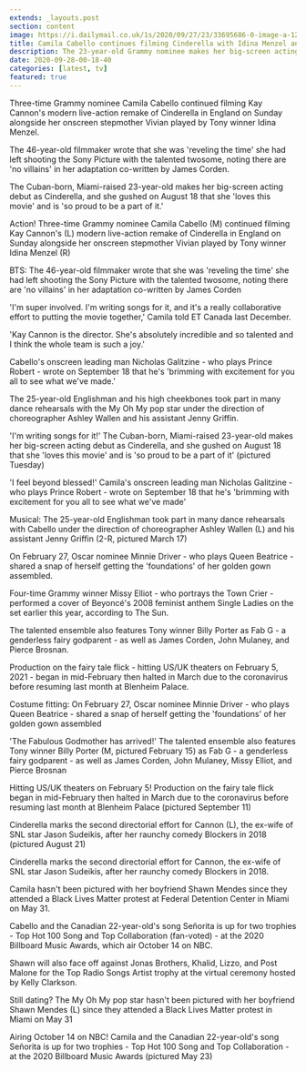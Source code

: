 ```yaml
---
extends: _layouts.post
section: content
image: https://i.dailymail.co.uk/1s/2020/09/27/23/33695686-0-image-a-128_1601247559635.jpg 
title: Camila Cabello continues filming Cinderella with Idina Menzel and Nicholas Galitzine in England 
description: The 23-year-old Grammy nominee makes her big-screen acting debut as the titular character in the Sony Pictures musical 
date: 2020-09-28-00-18-40 
categories: [latest, tv] 
featured: true 
--- 
```

Three-time Grammy nominee Camila Cabello continued filming Kay Cannon's modern live-action remake of Cinderella in England on Sunday alongside her onscreen stepmother Vivian played by Tony winner Idina Menzel.

The 46-year-old filmmaker wrote that she was 'reveling the time' she had left shooting the Sony Picture with the talented twosome, noting there are 'no villains' in her adaptation co-written by James Corden.

The Cuban-born, Miami-raised 23-year-old makes her big-screen acting debut as Cinderella, and she gushed on August 18 that she 'loves this movie' and is 'so proud to be a part of it.' 

Action! Three-time Grammy nominee Camila Cabello (M) continued filming Kay Cannon's (L) modern live-action remake of Cinderella in England on Sunday alongside her onscreen stepmother Vivian played by Tony winner Idina Menzel (R)

BTS: The 46-year-old filmmaker wrote that she was 'reveling the time' she had left shooting the Sony Picture with the talented twosome, noting there are 'no villains' in her adaptation co-written by James Corden

'I'm super involved. I'm writing songs for it, and it's a really collaborative effort to putting the movie together,' Camila told ET Canada last December.

'Kay Cannon is the director. She's absolutely incredible and so talented and I think the whole team is such a joy.'

Cabello's onscreen leading man Nicholas Galitzine - who plays Prince Robert - wrote on September 18 that he's 'brimming with excitement for you all to see what we've made.'

The 25-year-old Englishman and his high cheekbones took part in many dance rehearsals with the My Oh My pop star under the direction of choreographer Ashley Wallen and his assistant Jenny Griffin.   

'I'm writing songs for it!' The Cuban-born, Miami-raised 23-year-old makes her big-screen acting debut as Cinderella, and she gushed on August 18 that she 'loves this movie' and is 'so proud to be a part of it' (pictured Tuesday)

'I feel beyond blessed!' Camila's onscreen leading man Nicholas Galitzine - who plays Prince Robert - wrote on September 18 that he's 'brimming with excitement for you all to see what we've made'

Musical: The 25-year-old Englishman took part in many dance rehearsals with Cabello under the direction of choreographer Ashley Wallen (L) and his assistant Jenny Griffin (2-R, pictured March 17)

On February 27, Oscar nominee Minnie Driver - who plays Queen Beatrice - shared a snap of herself getting the 'foundations' of her golden gown assembled.

Four-time Grammy winner Missy Elliot - who portrays the Town Crier - performed a cover of Beyoncé's 2008 feminist anthem Single Ladies on the set earlier this year, according to The Sun.

The talented ensemble also features Tony winner Billy Porter as Fab G - a genderless fairy godparent - as well as James Corden, John Mulaney, and Pierce Brosnan.

Production on the fairy tale flick - hitting US/UK theaters on February 5, 2021 - began in mid-February then halted in March due to the coronavirus before resuming last month at Blenheim Palace.

Costume fitting: On February 27, Oscar nominee Minnie Driver - who plays Queen Beatrice - shared a snap of herself getting the 'foundations' of her golden gown assembled

'The Fabulous Godmother has arrived!' The talented ensemble also features Tony winner Billy Porter (M, pictured February 15) as Fab G - a genderless fairy godparent - as well as James Corden, John Mulaney, Missy Elliot, and Pierce Brosnan

Hitting US/UK theaters on February 5! Production on the fairy tale flick began in mid-February then halted in March due to the coronavirus before resuming last month at Blenheim Palace (pictured September 11)

Cinderella marks the second directorial effort for Cannon (L), the ex-wife of SNL star Jason Sudeikis, after her raunchy comedy Blockers in 2018 (pictured August 21)

Cinderella marks the second directorial effort for Cannon, the ex-wife of SNL star Jason Sudeikis, after her raunchy comedy Blockers in 2018.

Camila hasn't been pictured with her boyfriend Shawn Mendes since they attended a Black Lives Matter protest at Federal Detention Center in Miami on May 31.

Cabello and the Canadian 22-year-old's song Señorita is up for two trophies - Top Hot 100 Song and Top Collaboration (fan-voted) - at the 2020 Billboard Music Awards, which air October 14 on NBC.

Shawn will also face off against Jonas Brothers, Khalid, Lizzo, and Post Malone for the Top Radio Songs Artist trophy at the virtual ceremony hosted by Kelly Clarkson.

Still dating? The My Oh My pop star hasn't been pictured with her boyfriend Shawn Mendes (L) since they attended a Black Lives Matter protest in Miami on May 31

Airing October 14 on NBC! Camila and the Canadian 22-year-old's song Señorita is up for two trophies - Top Hot 100 Song and Top Collaboration - at the 2020 Billboard Music Awards (pictured May 23) 

